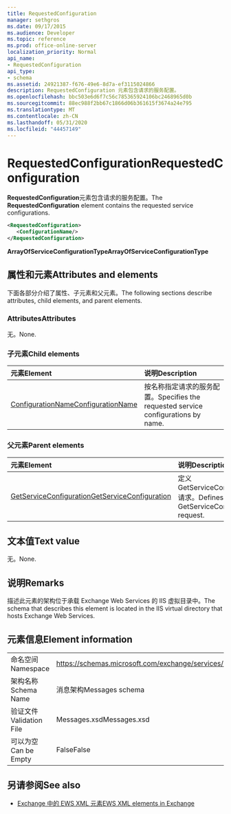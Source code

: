 ```yaml
---
title: RequestedConfiguration
manager: sethgros
ms.date: 09/17/2015
ms.audience: Developer
ms.topic: reference
ms.prod: office-online-server
localization_priority: Normal
api_name:
- RequestedConfiguration
api_type:
- schema
ms.assetid: 24921387-f676-49e6-8d7a-ef3115024866
description: RequestedConfiguration 元素包含请求的服务配置。
ms.openlocfilehash: bbc503e6d6f7c56c785365924106bc2468965d0b
ms.sourcegitcommit: 88ec988f2bb67c1866d06b361615f3674a24e795
ms.translationtype: MT
ms.contentlocale: zh-CN
ms.lasthandoff: 05/31/2020
ms.locfileid: "44457149"
---
```

# <a name="requestedconfiguration"></a><span data-ttu-id="2a57a-103">RequestedConfiguration</span><span class="sxs-lookup"><span data-stu-id="2a57a-103">RequestedConfiguration</span></span>

<span data-ttu-id="2a57a-104">**RequestedConfiguration**元素包含请求的服务配置。</span><span class="sxs-lookup"><span data-stu-id="2a57a-104">The **RequestedConfiguration** element contains the requested service configurations.</span></span> 
  
```XML
<RequestedConfiguration>
   <ConfigurationName/>
</RequestedConfiguration>
```

 <span data-ttu-id="2a57a-105">**ArrayOfServiceConfigurationType**</span><span class="sxs-lookup"><span data-stu-id="2a57a-105">**ArrayOfServiceConfigurationType**</span></span>
## <a name="attributes-and-elements"></a><span data-ttu-id="2a57a-106">属性和元素</span><span class="sxs-lookup"><span data-stu-id="2a57a-106">Attributes and elements</span></span>

<span data-ttu-id="2a57a-107">下面各部分介绍了属性、子元素和父元素。</span><span class="sxs-lookup"><span data-stu-id="2a57a-107">The following sections describe attributes, child elements, and parent elements.</span></span>
  
### <a name="attributes"></a><span data-ttu-id="2a57a-108">Attributes</span><span class="sxs-lookup"><span data-stu-id="2a57a-108">Attributes</span></span>

<span data-ttu-id="2a57a-109">无。</span><span class="sxs-lookup"><span data-stu-id="2a57a-109">None.</span></span>
  
### <a name="child-elements"></a><span data-ttu-id="2a57a-110">子元素</span><span class="sxs-lookup"><span data-stu-id="2a57a-110">Child elements</span></span>

|<span data-ttu-id="2a57a-111">**元素**</span><span class="sxs-lookup"><span data-stu-id="2a57a-111">**Element**</span></span>|<span data-ttu-id="2a57a-112">**说明**</span><span class="sxs-lookup"><span data-stu-id="2a57a-112">**Description**</span></span>|
|:-----|:-----|
|[<span data-ttu-id="2a57a-113">ConfigurationName</span><span class="sxs-lookup"><span data-stu-id="2a57a-113">ConfigurationName</span></span>](configurationname.md) <br/> |<span data-ttu-id="2a57a-114">按名称指定请求的服务配置。</span><span class="sxs-lookup"><span data-stu-id="2a57a-114">Specifies the requested service configurations by name.</span></span>  <br/> |
   
### <a name="parent-elements"></a><span data-ttu-id="2a57a-115">父元素</span><span class="sxs-lookup"><span data-stu-id="2a57a-115">Parent elements</span></span>

|<span data-ttu-id="2a57a-116">**元素**</span><span class="sxs-lookup"><span data-stu-id="2a57a-116">**Element**</span></span>|<span data-ttu-id="2a57a-117">**说明**</span><span class="sxs-lookup"><span data-stu-id="2a57a-117">**Description**</span></span>|
|:-----|:-----|
|[<span data-ttu-id="2a57a-118">GetServiceConfiguration</span><span class="sxs-lookup"><span data-stu-id="2a57a-118">GetServiceConfiguration</span></span>](getserviceconfiguration.md) <br/> |<span data-ttu-id="2a57a-119">定义 GetServiceConfiguration 请求。</span><span class="sxs-lookup"><span data-stu-id="2a57a-119">Defines a GetServiceConfiguration request.</span></span>  <br/> |
   
## <a name="text-value"></a><span data-ttu-id="2a57a-120">文本值</span><span class="sxs-lookup"><span data-stu-id="2a57a-120">Text value</span></span>

<span data-ttu-id="2a57a-121">无。</span><span class="sxs-lookup"><span data-stu-id="2a57a-121">None.</span></span>
  
## <a name="remarks"></a><span data-ttu-id="2a57a-122">说明</span><span class="sxs-lookup"><span data-stu-id="2a57a-122">Remarks</span></span>

<span data-ttu-id="2a57a-123">描述此元素的架构位于承载 Exchange Web Services 的 IIS 虚拟目录中。</span><span class="sxs-lookup"><span data-stu-id="2a57a-123">The schema that describes this element is located in the IIS virtual directory that hosts Exchange Web Services.</span></span>
  
## <a name="element-information"></a><span data-ttu-id="2a57a-124">元素信息</span><span class="sxs-lookup"><span data-stu-id="2a57a-124">Element information</span></span>

|||
|:-----|:-----|
|<span data-ttu-id="2a57a-125">命名空间</span><span class="sxs-lookup"><span data-stu-id="2a57a-125">Namespace</span></span>  <br/> |https://schemas.microsoft.com/exchange/services/2006/messages  <br/> |
|<span data-ttu-id="2a57a-126">架构名称</span><span class="sxs-lookup"><span data-stu-id="2a57a-126">Schema Name</span></span>  <br/> |<span data-ttu-id="2a57a-127">消息架构</span><span class="sxs-lookup"><span data-stu-id="2a57a-127">Messages schema</span></span>  <br/> |
|<span data-ttu-id="2a57a-128">验证文件</span><span class="sxs-lookup"><span data-stu-id="2a57a-128">Validation File</span></span>  <br/> |<span data-ttu-id="2a57a-129">Messages.xsd</span><span class="sxs-lookup"><span data-stu-id="2a57a-129">Messages.xsd</span></span>  <br/> |
|<span data-ttu-id="2a57a-130">可以为空</span><span class="sxs-lookup"><span data-stu-id="2a57a-130">Can be Empty</span></span>  <br/> |<span data-ttu-id="2a57a-131">False</span><span class="sxs-lookup"><span data-stu-id="2a57a-131">False</span></span>  <br/> |
   
## <a name="see-also"></a><span data-ttu-id="2a57a-132">另请参阅</span><span class="sxs-lookup"><span data-stu-id="2a57a-132">See also</span></span>



- [<span data-ttu-id="2a57a-133">Exchange 中的 EWS XML 元素</span><span class="sxs-lookup"><span data-stu-id="2a57a-133">EWS XML elements in Exchange</span></span>](ews-xml-elements-in-exchange.md)

